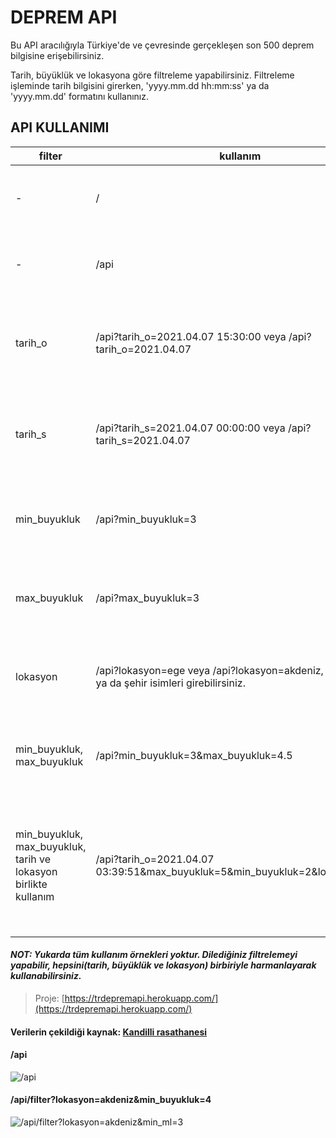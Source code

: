 # DEPREM API
Bu API aracılığıyla Türkiye'de ve çevresinde gerçekleşen son 500 deprem bilgisine erişebilirsiniz.

Tarih, büyüklük ve lokasyona göre filtreleme yapabilirsiniz.
Filtreleme işleminde tarih bilgisini girerken, 'yyyy.mm.dd hh:mm:ss' ya da 'yyyy.mm.dd' formatını kullanınız.

## API KULLANIMI
| filter | kullanım | açıklama |
| ------------- | ------------- | ------------- |
| - | / | Bu route'a gelen istekler /api'a yönlendirilir. |
| - | /api | Gerçekleşen son 500 deprem bilgisi döndürülür. |
| tarih_o | /api?tarih_o=2021.04.07 15:30:00 veya /api?tarih_o=2021.04.07 | Girilen tarihten önce gerçekleşen deprem verilerini döndürür. |
| tarih_s | /api?tarih_s=2021.04.07 00:00:00 veya /api?tarih_s=2021.04.07 | Girilen tarihten sonra gerçekleşen deprem verilerini döndürür. |
| min_buyukluk | /api?min_buyukluk=3 | Büyüklüğü girilen değerden büyük olan depremleri döndürür. | 
| max_buyukluk | /api?max_buyukluk=3 | Büyüklüğü girilen değerden küçük olan depremleri döndürür. |
| lokasyon | /api?lokasyon=ege veya /api?lokasyon=akdeniz, yani bölge ya da şehir isimleri girebilirsiniz. | Girilen lokasyonda gerçekleşen deprem verilerini döndürür. |
| min_buyukluk, max_buyukluk | /api?min_buyukluk=3&max_buyukluk=4.5 | Girilen değer aralığında gerçekleşen depremleri getirir. |
| min_buyukluk, max_buyukluk, tarih ve lokasyon birlikte kullanım | /api?tarih_o=2021.04.07 03:39:51&max_buyukluk=5&min_buyukluk=2&lokasyon=ege | Belirtilen tarihten önce, belirtilen lokasyonda ve belirtilen büyüklük aralığında gerçekleşen depremleri döndürür. |    

#### *NOT: Yukarda tüm kullanım örnekleri yoktur. Dilediğiniz filtrelemeyi yapabilir, hepsini(tarih, büyüklük ve lokasyon) birbiriyle harmanlayarak kullanabilirsiniz.*

>Proje: [https://trdepremapi.herokuapp.com/](https://trdepremapi.herokuapp.com/)
#### Verilerin çekildiği kaynak: [Kandilli rasathanesi](http://www.koeri.boun.edu.tr/scripts/lst7.asp)

#### /api
![/api](https://i.resimyukle.xyz/IRbASx.png)

#### /api/filter?lokasyon=akdeniz&min_buyukluk=4
![/api/filter?lokasyon=akdeniz&min_ml=3](https://i.resimyukle.xyz/0QAM7z.png)